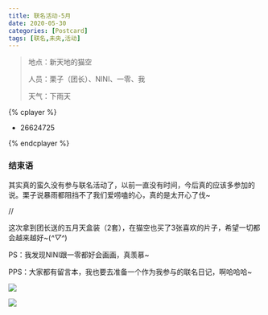 ```yaml
---
title: 联名活动-5月
date: 2020-05-30
categories: [Postcard]
tags: [联名,未央,活动]
---
```


> 地点：新天地的猫空
>
> 人员：栗子（团长）、NINI、一零、我
>
> 天气：下雨天

{% cplayer  %}

  - 26624725

{% endcplayer %}

### 结束语

其实真的蛮久没有参与联名活动了，以前一直没有时间，今后真的应该多参加的说。栗子说暴雨都阻挡不了我们爱唠嗑的心，真的是太开心了伐~

//

这次拿到团长送的五月天盒装（2套），在猫空也买了3张喜欢的片子，希望一切都会越来越好~(*^▽^*)

PS：我发现NINI跟一零都好会画画，真羡慕~

PPS：大家都有留言本，我也要去准备一个作为我参与的联名日记，啊哈哈哈~

![](https://cdn.jsdelivr.net/gh/mumozi/Figure_bed/img/Mayday.JPG)

![](https://cdn.jsdelivr.net/gh/mumozi/Figure_bed/img/猫空.JPG)